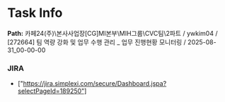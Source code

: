 # Task Info

**Path:** 카페24(주)\본사사업장\[CG]MI본부\MIH그룹\CVC팀\2파트 / ywkim04 / [272664] 팀 역량 강화 및 업무 수행 관리 _ 업무 진행현황 모니터링 / 2025-08-31_00-00-00

### JIRA
- ["https://jira.simplexi.com/secure/Dashboard.jspa?selectPageId=189250"]

